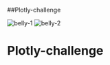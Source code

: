 ##Plotly-challenge

![belly-1](https://user-images.githubusercontent.com/25973930/118078779-78dd0780-b37c-11eb-8234-fd9764640dea.PNG)
![belly-2](https://user-images.githubusercontent.com/25973930/118078785-7aa6cb00-b37c-11eb-8924-ee4bbfa2c195.PNG)
# Plotly-challenge
